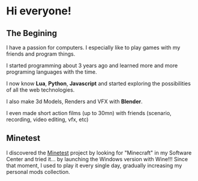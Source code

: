 # Hi everyone!

## The Begining

I have a passion for computers. I especially like to play games with my friends and program things.

I started programming about 3 years ago and learned more and more programing languages with the time.

I now know **Lua**, **Python**, **Javascript** and started exploring the possibilities of all the web technologies.

I also make 3d Models, Renders and VFX with **Blender**.

I even made short action films (up to 30mn) with friends (scenario, recording, video editing, vfx, etc)

## Minetest

I discovered the [Minetest](https://www.minetest.net) project by looking for "Minecraft" in my Software Center and tried it... by launching the Windows version with Wine!!! Since that moment, I used to play it every single day, gradually increasing my personal mods collection.
